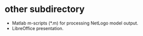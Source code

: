 # other subdirectory

- Matlab m-scripts (*.m) for processing NetLogo model output.
- LibreOffice presentation.


